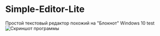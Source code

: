 # Simple-Editor-Lite
Простой текстовый редактор похожий на "Блокнот" Windows 10 test 
![](//Screenshot.jpeg "Скриншот программы")
